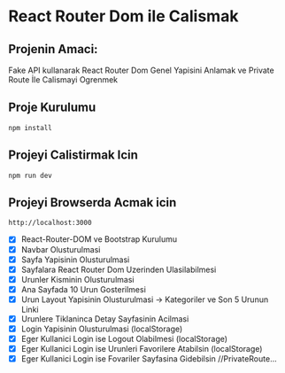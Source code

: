 # React Router Dom ile Calismak

## Projenin Amaci:
Fake API kullanarak React Router Dom Genel Yapisini Anlamak ve Private Route İle Calismayi Ogrenmek

## Proje Kurulumu

```
npm install
```

## Projeyi Calistirmak Icin
```
npm run dev
```

## Projeyi Browserda Acmak icin
```
http://localhost:3000
```

- [x] React-Router-DOM ve Bootstrap Kurulumu
- [x] Navbar Olusturulmasi
- [x] Sayfa Yapisinin Olusturulmasi
- [x] Sayfalara React Router Dom Uzerinden Ulasilabilmesi
- [x] Urunler Kisminin Olusturulmasi
- [x] Ana Sayfada 10 Urun Gosterilmesi
- [x] Urun Layout Yapisinin Olusturulmasi -> Kategoriler ve Son 5 Urunun Linki
- [x] Urunlere Tiklaninca Detay Sayfasinin Acilmasi
- [x] Login Yapisinin Olusturulmasi (localStorage)
- [x] Eger Kullanici Login ise Logout Olabilmesi (localStorage)
- [x] Eger Kullanici Login ise Urunleri Favorilere Atabilsin (localStorage)
- [x] Eger Kullanici Login ise Fovariler Sayfasina Gidebilsin //PrivateRoute...
